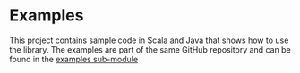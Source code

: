 Examples
========

This project contains sample code in Scala and Java that shows how to use the library. The examples
are part of the same GitHub repository and can be found in the [examples sub-module](https://github.com/DANS-KNAW/dans-dataverse-scala-lib/tree/master/examples/)

